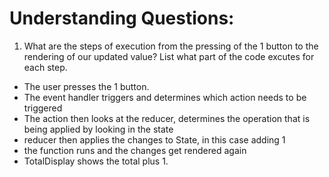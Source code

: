# Understanding Questions:
1. What are the steps of execution from the pressing of the 1 button to the rendering of our updated value? List what part of the code excutes for each step.
* The user presses the 1 button.
* The event handler triggers and determines which action needs to be triggered
* The action then looks at the reducer, determines the operation that is being applied by looking in the state
* reducer then applies the changes to State, in this case adding 1 
* the function runs and the changes get rendered again
* TotalDisplay shows the total plus 1.
